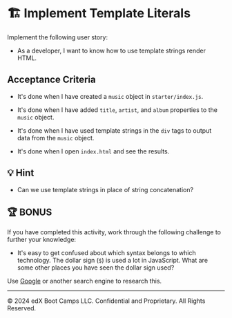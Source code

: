 # 🏗️ Implement Template Literals

Implement the following user story:

* As a developer, I want to know how to use template strings render HTML.

## Acceptance Criteria

* It's done when I have created a `music` object in `starter/index.js`.

* It's done when I have added `title`, `artist`, and `album` properties to the `music` object.

* It's done when I have used template strings in the `div` tags to output data from the `music` object.

* It's done when I open `index.html` and see the results.

## 💡 Hint

* Can we use template strings in place of string concatenation?

## 🏆 BONUS

If you have completed this activity, work through the following challenge to further your knowledge:

* It's easy to get confused about which syntax belongs to which technology. The dollar sign (`$`) is used a lot in JavaScript. What are some other places you have seen the dollar sign used?

Use [Google](https://www.google.com) or another search engine to research this.

---

© 2024 edX Boot Camps LLC. Confidential and Proprietary. All Rights Reserved.
